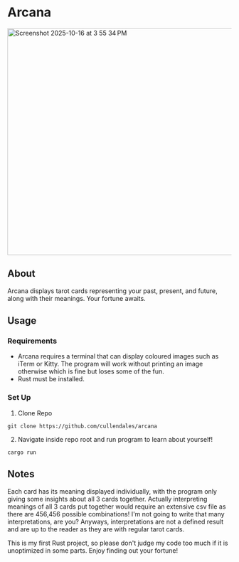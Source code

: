 # Arcana

<img width="649" height="510" alt="Screenshot 2025-10-16 at 3 55 34 PM" src="https://github.com/user-attachments/assets/7fe69a61-fddb-4a57-b773-30dba8773419" />


## About
Arcana displays tarot cards representing your past, present, and future, along with their meanings. Your fortune awaits.

## Usage

### Requirements
- Arcana requires a terminal that can display coloured images such as iTerm or Kitty. The program will work without printing an image otherwise which is fine but loses some of the fun.
- Rust must be installed.

### Set Up
1. Clone Repo
```
git clone https://github.com/cullendales/arcana
```
2. Navigate inside repo root and run program to learn about yourself!
```
cargo run
```

## Notes
Each card has its meaning displayed individually, with the program only giving some insights about all 3 cards together. Actually interpreting meanings of all 3 cards put together would require an extensive csv file as there are 456,456 possible combinations! I'm not going to write that many interpretations, are you? Anyways, interpretations are not a defined result and are up to the reader as they are with regular tarot cards.

This is my first Rust project, so please don't judge my code too much if it is unoptimized in some parts. Enjoy finding out your fortune!
